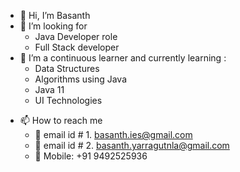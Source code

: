 <!--### Hi there 👋


**Basanth215/Basanth215** is a ✨ _special_ ✨ repository because its `README.md` (this file) appears on your GitHub profile.

Here are some ideas to get you started:

- 🔭 I’m currently working on ...
- 🌱 I’m currently learning ...
- 👯 I’m looking to collaborate on ...
- 🤔 I’m looking for help with ...
- 💬 Ask me about ...
- 📫 How to reach me: ...
- 😄 Pronouns: ...
- ⚡ Fun fact: ...
-->
- 👋 Hi, I’m Basanth
- 👀 I’m looking for 
  - Java Developer role
  - Full Stack developer
- 🌱 I’m a continuous learner and currently learning :
  - Data Structures
  - Algorithms using Java
  - Java 11
  - UI Technologies
<!--- 💞️ I’m looking to collaborate on UI developer-->
- 📫 How to reach me 
  - 💬 email id # 1. basanth.ies@gmail.com
  - 📧 email id # 2. basanth.yarragutnla@gmail.com
  - 📱 Mobile: +91 9492525936

